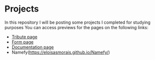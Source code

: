 # Projects 

In this repository I will be posting some projects I completed for studying purposes
You can access previews for the pages on the following links: 

* [Tribute page](https://eloisasmorais.github.io/Tribute%20page/)
* [Form page](https://eloisasmorais.github.io/Form%20survey/) 
* [Documentation page](https://eloisasmorais.github.io/Documentation%20Page/)
* Namefy(https://eloisasmorais.github.io/Namefy/)
